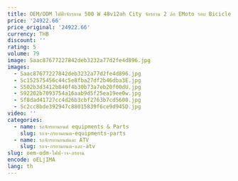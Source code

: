 ```yaml
---
title: OEM/ODM ไฟฟ้าจักรยาน 500 W 48v12ah City จักรยาน 2 ล้อ EMoto รอบ Bicicleta Electrica จักรยาน EBike สกู๊ตเตอร์ไฟฟ้า Moped
price: '24922.66'
price_original: '24922.66'
currency: THB
discount: ''
rating: 5
volume: 79
image: Saac87677227842deb3232a77d2fe4d896.jpg
images:
  - Saac87677227842deb3232a77d2fe4d896.jpg
  - Sc152575456c44c5e8fba27df2b46dba3E.jpg
  - S502b3d3412b840f4b30b73a7eb20f00dU.jpg
  - S92202b7093754a16aab9d5f25ea19ee0w.jpg
  - Sf8dad41727cc4d26b3cbf2763b7cd5600.jpg
  - Sc2cc8bde392947c88015839f6ce9d945D.jpg
video: ''
categories:
  - name: รถจักรยานยนต์ equipments & Parts
    slug: รถจ-กรยานยนต-equipments-parts
  - name: รถจักรยานยนต์และ ATV
    slug: รถจ-กรยานยนต-และ-atv
slug: oem-odm-ไฟฟ-าจ-กรยาน
encode: oELjIMA
lang: th
---
```

  